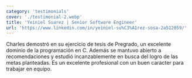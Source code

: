 ```yaml
---
category: 'testimonials'
cover: './testimonial-2.webp'
title: 'Yeiniel Suarez | Senior Software Engineer'
url: 'https://www.linkedin.com/in/yeiniel-su%C3%A1rez-sosa-2a512059/'
---
```


Charles demostró en su ejercicio de tesis de Pregrado, un excelente dominio de la programación en C. Además se mantuvo abierto a recomendaciones y estudió incanzablemente en busca del logro de las metas planteadas. Es un excelente profesional con un buen caracter para trabajar en equipo.
